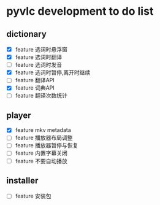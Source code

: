 # pyvlc development to do list
## dictionary
- [x] feature 选词时悬浮窗
- [x] feature 选词时翻译
- [ ] feature 选词时发音
- [x] feature 选词时暂停,离开时继续
- [ ] feature 翻译API
- [x] feature 词典API
- [ ] feature 翻译次数统计

## player
- [x] feature mkv metadata
- [ ] feature 播放器布局调整
- [ ] feature 播放器暂停与恢复
- [ ] feature 内置字幕关闭
- [ ] feature 不要自动播放

## installer
- [ ] feature 安装包
